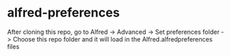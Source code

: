 # alfred-preferences

After cloning this repo, go to Alfred -> Advanced -> Set preferences folder -> Choose this repo folder and it will load in the Alfred.alfredpreferences files
